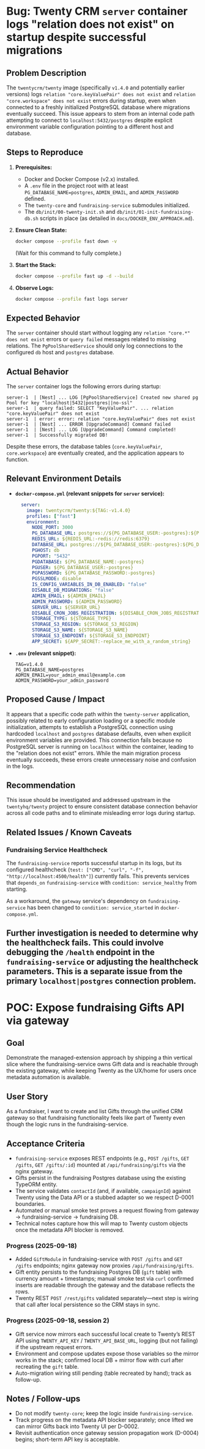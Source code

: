 # Bug: Twenty CRM `server` container logs "relation does not exist" on startup despite successful migrations

## Problem Description

The `twentycrm/twenty` image (specifically `v1.4.0` and potentially earlier versions) logs `relation "core.keyValuePair" does not exist` and `relation "core.workspace" does not exist` errors during startup, even when connected to a freshly initialized PostgreSQL database where migrations eventually succeed. This issue appears to stem from an internal code path attempting to connect to `localhost:5432/postgres` despite explicit environment variable configuration pointing to a different host and database.

## Steps to Reproduce

1.  **Prerequisites:**
    *   Docker and Docker Compose (v2.x) installed.
    *   A `.env` file in the project root with at least `PG_DATABASE_NAME=postgres`, `ADMIN_EMAIL`, and `ADMIN_PASSWORD` defined.
    *   The `twenty-core` and `fundraising-service` submodules initialized.
    *   The `db/init/00-twenty-init.sh` and `db/init/01-init-fundraising-db.sh` scripts in place (as detailed in `docs/DOCKER_ENV_APPROACH.md`).

2.  **Ensure Clean State:**
    ```bash
    docker compose --profile fast down -v
    ```
    (Wait for this command to fully complete.)

3.  **Start the Stack:**
    ```bash
    docker compose --profile fast up -d --build
    ```

4.  **Observe Logs:**
    ```bash
    docker compose --profile fast logs server
    ```

## Expected Behavior

The `server` container should start without logging any `relation "core.*" does not exist` errors or `query failed` messages related to missing relations. The `PgPoolSharedService` should only log connections to the configured `db` host and `postgres` database.

## Actual Behavior

The `server` container logs the following errors during startup:

```log
server-1  | [Nest] ... LOG [PgPoolSharedService] Created new shared pg Pool for key "localhost|5432|postgres||no-ssl"
server-1  | query failed: SELECT "KeyValuePair". ... relation "core.keyValuePair" does not exist
server-1  | error: error: relation "core.keyValuePair" does not exist
server-1  | [Nest] ... ERROR [UpgradeCommand] Command failed
server-1  | [Nest] ... LOG [UpgradeCommand] Command completed!
server-1  | Successfully migrated DB!
```

Despite these errors, the database tables (`core.keyValuePair`, `core.workspace`) are eventually created, and the application appears to function.

## Relevant Environment Details

*   **`docker-compose.yml` (relevant snippets for `server` service):**
    ```yaml
      server:
        image: twentycrm/twenty:${TAG:-v1.4.0}
        profiles: ["fast"]
        environment:
          NODE_PORT: 3000
          PG_DATABASE_URL: postgres://${PG_DATABASE_USER:-postgres}:${PG_DATABASE_PASSWORD:-postgres}@db:5432/${PG_DATABASE_NAME:-postgres}
          REDIS_URL: ${REDIS_URL:-redis://redis:6379}
          DATABASE_URL: postgres://${PG_DATABASE_USER:-postgres}:${PG_DATABASE_PASSWORD:-postgres}@db:5432/${PG_DATABASE_NAME:-postgres}
          PGHOST: db
          PGPORT: "5432"
          PGDATABASE: ${PG_DATABASE_NAME:-postgres}
          PGUSER: ${PG_DATABASE_USER:-postgres}
          PGPASSWORD: ${PG_DATABASE_PASSWORD:-postgres}
          PGSSLMODE: disable
          IS_CONFIG_VARIABLES_IN_DB_ENABLED: "false"
          DISABLE_DB_MIGRATIONS: "false"
          ADMIN_EMAIL: ${ADMIN_EMAIL}
          ADMIN_PASSWORD: ${ADMIN_PASSWORD}
          SERVER_URL: ${SERVER_URL}
          DISABLE_CRON_JOBS_REGISTRATION: ${DISABLE_CRON_JOBS_REGISTRATION}
          STORAGE_TYPE: ${STORAGE_TYPE}
          STORAGE_S3_REGION: ${STORAGE_S3_REGION}
          STORAGE_S3_NAME: ${STORAGE_S3_NAME}
          STORAGE_S3_ENDPOINT: ${STORAGE_S3_ENDPOINT}
          APP_SECRET: ${APP_SECRET:-replace_me_with_a_random_string}
    ```
*   **`.env` (relevant snippet):**
    ```
    TAG=v1.4.0
    PG_DATABASE_NAME=postgres
    ADMIN_EMAIL=your_admin_email@example.com
    ADMIN_PASSWORD=your_admin_password
    ```

## Proposed Cause / Impact

It appears that a specific code path within the `twenty-server` application, possibly related to early configuration loading or a specific module initialization, attempts to establish a PostgreSQL connection using hardcoded `localhost` and `postgres` database defaults, even when explicit environment variables are provided. This connection fails because no PostgreSQL server is running on `localhost` within the container, leading to the "relation does not exist" errors. While the main migration process eventually succeeds, these errors create unnecessary noise and confusion in the logs.

## Recommendation

This issue should be investigated and addressed upstream in the `twentyhq/twenty` project to ensure consistent database connection behavior across all code paths and to eliminate misleading error logs during startup.
## Related Issues / Known Caveats

### Fundraising Service Healthcheck

The `fundraising-service` reports successful startup in its logs, but its configured healthcheck (`test: ["CMD", "curl", "-f", "http://localhost:4500/health"]`) currently fails. This prevents services that `depends_on` `fundraising-service` with `condition: service_healthy` from starting.

As a workaround, the `gateway` service's dependency on `fundraising-service` has been changed to `condition: service_started` in `docker-compose.yml`.

Further investigation is needed to determine why the healthcheck fails. This could involve debugging the `/health` endpoint in the `fundraising-service` or adjusting the healthcheck parameters. This is a separate issue from the primary `localhost|postgres` connection problem.
---

# POC: Expose fundraising Gifts API via gateway

## Goal

Demonstrate the managed-extension approach by shipping a thin vertical slice where the fundraising-service owns Gift data and is reachable through the existing gateway, while keeping Twenty as the UX/home for users once metadata automation is available.

## User Story

As a fundraiser, I want to create and list Gifts through the unified CRM gateway so that fundraising functionality feels like part of Twenty even though the logic runs in the fundraising-service.

## Acceptance Criteria

- `fundraising-service` exposes REST endpoints (e.g., `POST /gifts`, `GET /gifts`, `GET /gifts/:id`) mounted at `/api/fundraising/gifts` via the nginx gateway.
- Gifts persist in the fundraising Postgres database using the existing TypeORM entity.
- The service validates `contactId` (and, if available, `campaignId`) against Twenty using the Data API or a stubbed adapter so we respect D-0001 boundaries.
- Automated or manual smoke test proves a request flowing from gateway → fundraising-service → fundraising DB.
- Technical notes capture how this will map to Twenty custom objects once the metadata API blocker is removed.

### Progress (2025-09-18)

- Added `GiftModule` in fundraising-service with `POST /gifts` and `GET /gifts` endpoints; nginx gateway now proxies `/api/fundraising/gifts`.
- Gift entity persists to the fundraising Postgres DB (`gift` table) with currency amount + timestamps; manual smoke test via `curl` confirmed inserts are readable through the gateway and the database reflects the rows.
- Twenty REST `POST /rest/gifts` validated separately—next step is wiring that call after local persistence so the CRM stays in sync.

### Progress (2025-09-18, session 2)

- Gift service now mirrors each successful local create to Twenty’s REST API using `TWENTY_API_KEY` / `TWENTY_API_BASE_URL`, logging (but not failing) if the upstream request errors.
- Environment and compose updates expose those variables so the mirror works in the stack; confirmed local DB + mirror flow with curl after recreating the `gift` table.
- Auto-migration wiring still pending (table recreated by hand); track as follow-up.

## Notes / Follow-ups

- Do not modify `twenty-core`; keep the logic inside `fundraising-service`.
- Track progress on the metadata API blocker separately; once lifted we can mirror Gifts back into Twenty UI per D-0002.
- Revisit authentication once gateway session propagation work (D-0004) begins; short-term API key is acceptable.
